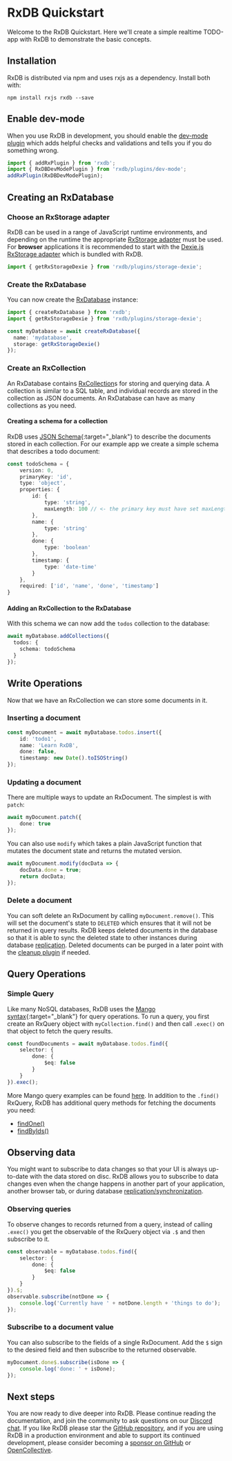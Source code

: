 # RxDB Quickstart

Welcome to the RxDB Quickstart. Here we'll create a simple realtime TODO-app with RxDB to demonstrate the basic concepts.

## Installation

RxDB is distributed via npm and uses rxjs as a dependency. Install both with:

`npm install rxjs rxdb --save`

## Enable dev-mode

When you use RxDB in development, you should enable the [dev-mode plugin](./dev-mode.md) which adds helpful checks and validations and tells you if you do something wrong.

```ts
import { addRxPlugin } from 'rxdb';
import { RxDBDevModePlugin } from 'rxdb/plugins/dev-mode';
addRxPlugin(RxDBDevModePlugin);
```

## Creating an RxDatabase

### Choose an RxStorage adapter

RxDB can be used in a range of JavaScript runtime environments, and depending on the runtime the appropriate [RxStorage adapter](./rx-storage.md) must be used. For **browser** applications it is recommended to start with the [Dexie.js RxStorage adapter](./rx-storage-dexie.md) which is bundled with RxDB.

```ts
import { getRxStorageDexie } from 'rxdb/plugins/storage-dexie';
```

### Create the RxDatabase

You can now create the [RxDatabase](./rx-database.md) instance:

```ts
import { createRxDatabase } from 'rxdb';
import { getRxStorageDexie } from 'rxdb/plugins/storage-dexie';

const myDatabase = await createRxDatabase({
  name: 'mydatabase',
  storage: getRxStorageDexie()
});
```

### Create an RxCollection

An RxDatabase contains [RxCollection](./rx-collection.md)s for storing and querying data. A collection is similar to a SQL table, and individual records are stored in the collection as JSON documents. An RxDatabase can have as many collections as you need.

#### Creating a schema for a collection

RxDB uses [JSON Schema](https://json-schema.org){:target="_blank"} to describe the documents stored in each collection. For our example app we create a simple schema that describes a todo document:

```ts
const todoSchema = {
    version: 0,
    primaryKey: 'id',
    type: 'object',
    properties: {
        id: {
            type: 'string',
            maxLength: 100 // <- the primary key must have set maxLength
        },
        name: {
            type: 'string'
        },
        done: {
            type: 'boolean'
        },
        timestamp: {
            type: 'date-time'
        }
    },
    required: ['id', 'name', 'done', 'timestamp']
}
```

#### Adding an RxCollection to the RxDatabase

With this schema we can now add the `todos` collection to the database:

```ts
await myDatabase.addCollections({
  todos: {
    schema: todoSchema
  }
});
```


## Write Operations

Now that we have an RxCollection we can store some documents in it.

### Inserting a document

```ts
const myDocument = await myDatabase.todos.insert({
    id: 'todo1',
    name: 'Learn RxDB',
    done: false,
    timestamp: new Date().toISOString()
});
```

### Updating a document

There are multiple ways to update an RxDocument. The simplest is with `patch`:

```ts
await myDocument.patch({
    done: true
});
```

You can also use `modify` which takes a plain JavaScript function that mutates the document state and returns the mutated version.

```ts
await myDocument.modify(docData => {
    docData.done = true;
    return docData;
});
```

### Delete a document

You can soft delete an RxDocument by calling `myDocument.remove()`. This will set the document's state to `DELETED` which ensures that it will not be returned in query results. RxDB keeps deleted documents in the database so that it is able to sync the deleted state to other instances during database [replication](./replication.md). Deleted documents can be purged in a later point with the [cleanup plugin](./cleanup.md) if needed.


## Query Operations

### Simple Query

Like many NoSQL databases, RxDB uses the [Mango syntax](https://github.com/cloudant/mango){:target="_blank"} for query operations. To run a query, you first create an RxQuery object with `myCollection.find()` and then call `.exec()` on that object to fetch the query results.

```ts
const foundDocuments = await myDatabase.todos.find({
    selector: {
        done: {
            $eq: false
        }
    }
}).exec();
```

More Mango query examples can be found [here](./rx-query.html#examples). In addition to the `.find()` RxQuery, RxDB has additional query methods for fetching the documents you need:

- [findOne()](./rx-collection.md#findone)
- [findByIds()](./rx-collection.md#findByIds)


## Observing data

You might want to subscribe to data changes so that your UI is always up-to-date with the data stored on disc. RxDB allows you to subscribe to data changes even when the change happens in another part of your application, another browser tab, or during database [replication/synchronization](./replication.md).


### Observing queries

To observe changes to records returned from a query, instead of calling `.exec()` you get the observable of the RxQuery object via `.$` and then subscribe to it.

```ts
const observable = myDatabase.todos.find({
    selector: {
        done: {
            $eq: false
        }
    }
}).$;
observable.subscribe(notDone => {
    console.log('Currently have ' + notDone.length + 'things to do');
});
```

### Subscribe to a document value

You can also subscribe to the fields of a single RxDocument. Add the `$` sign to the desired field and then subscribe to the returned observable.

```ts
myDocument.done$.subscribe(isDone => {
    console.log('done: ' + isDone);
});
```

## Next steps

You are now ready to dive deeper into RxDB. Please continue reading the documentation, and join the community to ask questions on our [Discord chat](./chat.html). If you like RxDB please star the [GitHub repository](https://github.com/pubkey/rxdb), and if you are using RxDB in a production environment and able to support its continued development, please consider becoming a [sponsor on GitHub](https://github.com/sponsors/pubkey) or [OpenCollective](https://opencollective.com/rxdbjs).
